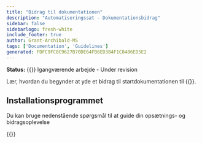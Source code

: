 ```yaml
---
title: "Bidrag til dokumentationen"
description: "Automatiseringssæt - Dokumentationsbidrag"
sidebar: false
sidebarlogo: fresh-white
include_footer: true
author: Grant-Archibald-MS
tags: ['Documentation', 'Guidelines']
generated: FDFC9FC8C9627B70DE64FB6ED3B4F1C8486ED5E2
---
```


**Status:** {{<externalImage src="https://github.githubassets.com/images/icons/emoji/unicode/1f6a7.png" size="16x16" text="Construction Icon">}} Igangværende arbejde - Under revision

Lær, hvordan du begynder at yde et bidrag til startdokumentationen til {{<product-name>}}.

## Installationsprogrammet

Du kan bruge nedenstående spørgsmål til at guide din opsætnings- og bidragsoplevelse

{{<questions name="/content/da/contribution/documentation.json" completed="Tak, fordi du har besvaret opsætningsspørgsmål" showNavigationButtons="false" locale="da">}}
